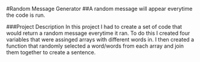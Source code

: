 #Random Message Generator 
##A random message will appear everytime the code is run.

###Project Description
In this project I had to create a set of code that would return a random message everytime it ran.
To do this I created four variables that were assinged arrays with different words in. I then created
a function that randomly selected a word/words from each array and join them together to create a sentence.
